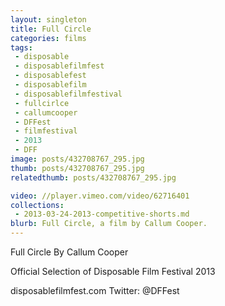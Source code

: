 ```yaml
---
layout: singleton
title: Full Circle
categories: films
tags:
 - disposable
 - disposablefilmfest
 - disposablefest
 - disposablefilm
 - disposablefilmfestival
 - fullcirlce
 - callumcooper
 - DFFest
 - filmfestival
 - 2013
 - DFF
image: posts/432708767_295.jpg
thumb: posts/432708767_295.jpg
relatedthumb: posts/432708767_295.jpg

video: //player.vimeo.com/video/62716401
collections:
 - 2013-03-24-2013-competitive-shorts.md
blurb: Full Circle, a film by Callum Cooper.
---
```


Full Circle
By Callum Cooper

Official Selection of Disposable Film Festival 2013

disposablefilmfest.com
Twitter: @DFFest